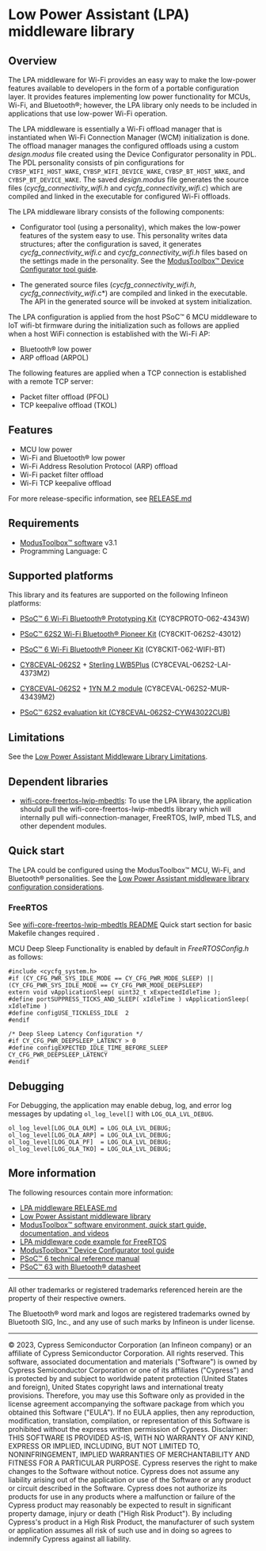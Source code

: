 # Low Power Assistant (LPA) middleware library

## Overview

The LPA middleware for Wi-Fi provides an easy way to make the low-power features available to developers in the form of a portable configuration layer. It provides features implementing low power functionality for MCUs, Wi-Fi, and Bluetooth&reg;; however, the LPA library only needs to be included in applications that use low-power Wi-Fi operation.

The LPA middleware is essentially a Wi-Fi offload manager that is instantiated when Wi-Fi Connection Manager (WCM) initialization is done. The offload manager manages the configured offloads using a custom *design.modus* file created using the Device Configurator personality in PDL. The PDL personality consists of pin configurations for `CYBSP_WIFI_HOST_WAKE`, `CYBSP_WIFI_DEVICE_WAKE`, `CYBSP_BT_HOST_WAKE`, and `CYBSP_BT_DEVICE_WAKE`. The saved *design.modus* file generates the source files (*cycfg_connectivity_wifi.h* and *cycfg_connectivity_wifi.c*) which are compiled and linked in the executable for configured Wi-Fi offloads.

The LPA middleware library consists of the following components:

- Configurator tool (using a personality), which makes the low-power features of the system easy to use. This personality writes data structures; after the configuration is saved, it generates *cycfg_connectivity_wifi.c* and *cycfg_connectivity_wifi.h* files based on the settings made in the personality. See the [ModusToolbox&trade; Device Configurator tool guide](https://www.infineon.com/dgdl/Infineon-ModusToolbox_Device_Configurator_4.10_User_Guide-UserManual-v01_00-EN.pdf?fileId=8ac78c8c88704c7a0188a18bc3c94e70&redirId=180683).

- The generated source files (*cycfg_connectivity_wifi.h*, *cycfg_connectivity_wifi*.c*) are compiled and linked in the executable. The API in the generated source will be invoked at system initialization.

The LPA configuration is applied from the host PSoC&trade; 6 MCU middleware to IoT wifi-bt firmware during the initialization such as follows are applied when a host WiFi connection is established with the Wi-Fi AP:
   - Bluetooth&reg; low power
   - ARP offload (ARPOL)

   The following features are applied when a TCP connection is established with a remote TCP server:

   - Packet filter offload (PFOL)
   - TCP keepalive offload (TKOL) 

## Features

- MCU low power
- Wi-Fi and Bluetooth&reg; low power
- Wi-Fi Address Resolution Protocol (ARP) offload
- Wi-Fi packet filter offload
- Wi-Fi TCP keepalive offload

For more release-specific information, see [RELEASE.md](./RELEASE.md)



## Requirements

- [ModusToolbox&trade; software](https://www.infineon.com/modustoolbox) v3.1
- Programming Language: C


## Supported platforms

This library and its features are supported on the following Infineon platforms:

- [PSoC&trade; 6 Wi-Fi Bluetooth&reg; Prototyping Kit](https://www.infineon.com/cms/en/product/evaluation-boards/cy8cproto-062-4343w/) (CY8CPROTO-062-4343W) 

- [PSoC&trade; 62S2 Wi-Fi Bluetooth&reg; Pioneer Kit](https://www.infineon.com/cms/en/product/evaluation-boards/cy8ckit-062s2-43012/) (CY8CKIT-062S2-43012)

- [PSoC&trade; 6 Wi-Fi Bluetooth&reg; Pioneer Kit](https://www.infineon.com/cms/en/product/evaluation-boards/cy8ckit-062-wifi-bt/) (CY8CKIT-062-WIFI-BT)

- [CY8CEVAL-062S2](https://www.infineon.com/cms/en/product/evaluation-boards/cy8ceval-062s2/) + [Sterling LWB5Plus](https://www.mouser.com/new/laird-connectivity/laird-connectivity-sterling-lwb5plus) (CY8CEVAL-062S2-LAI-4373M2)

- [CY8CEVAL-062S2](https://www.infineon.com/cms/en/product/evaluation-boards/cy8ceval-062s2/) + [1YN M.2 module](https://www.embeddedartists.com/products/1yn-m-2-module) (CY8CEVAL-062S2-MUR-43439M2)

- [PSoC&trade; 62S2 evaluation kit (CY8CEVAL-062S2-CYW43022CUB)](https://www.infineon.com/cms/en/product/evaluation-boards/cy8ceval-062s2/)


## Limitations

See the [Low Power Assistant Middleware Library Limitations](https://infineon.github.io/lpa/api_reference_manual/html/index.html).

## Dependent libraries

- [wifi-core-freertos-lwip-mbedtls](https://github.com/Infineon/wifi-core-freertos-lwip-mbedtls): To use the LPA library, the application should pull the wifi-core-freertos-lwip-mbedtls library which will internally pull wifi-connection-manager, FreeRTOS, lwIP, mbed TLS, and other dependent modules.

## Quick start

The LPA could be configured using the ModusToolbox&trade; MCU, Wi-Fi, and Bluetooth&reg; personalities. See the [Low Power Assistant middleware library configuration considerations](https://infineon.github.io/lpa/api_reference_manual/html/index.html).


### FreeRTOS

See [wifi-core-freertos-lwip-mbedtls README](https://github.com/Infineon/wifi-core-freertos-lwip-mbedtls/blob/master/README.md#quick-start) Quick start section for basic Makefile changes required .

MCU Deep Sleep Functionality is enabled by default in *FreeRTOSConfig.h* as follows: 

```
#include <cycfg_system.h>
#if (CY_CFG_PWR_SYS_IDLE_MODE == CY_CFG_PWR_MODE_SLEEP) || (CY_CFG_PWR_SYS_IDLE_MODE == CY_CFG_PWR_MODE_DEEPSLEEP)
extern void vApplicationSleep( uint32_t xExpectedIdleTime );
#define portSUPPRESS_TICKS_AND_SLEEP( xIdleTime ) vApplicationSleep( xIdleTime )
#define configUSE_TICKLESS_IDLE  2
#endif

/* Deep Sleep Latency Configuration */
#if CY_CFG_PWR_DEEPSLEEP_LATENCY > 0
#define configEXPECTED_IDLE_TIME_BEFORE_SLEEP   CY_CFG_PWR_DEEPSLEEP_LATENCY
#endif
```

## Debugging

For Debugging, the application may enable debug, log, and error log messages by updating `ol_log_level[]` with `LOG_OLA_LVL_DEBUG`.

```
ol_log_level[LOG_OLA_OLM] = LOG_OLA_LVL_DEBUG;
ol_log_level[LOG_OLA_ARP] = LOG_OLA_LVL_DEBUG;
ol_log_level[LOG_OLA_PF]  = LOG_OLA_LVL_DEBUG;
ol_log_level[LOG_OLA_TKO] = LOG_OLA_LVL_DEBUG;
```

## More information

The following resources contain more information:
- [LPA middleware RELEASE.md](./RELEASE.md)
- [Low Power Assistant middleware library](https://infineon.github.io/lpa/api_reference_manual/html/index.html)
- [ModusToolbox&trade; software environment, quick start guide, documentation, and videos](https://www.infineon.com/cms/en/design-support/tools/sdk/modustoolbox-software/?redirId=178597)
- [LPA middleware code example for FreeRTOS](https://github.com/Infineon/mtb-example-anycloud-wlan-lowpower)
- [ModusToolbox&trade; Device Configurator tool guide](https://www.infineon.com/dgdl/Infineon-ModusToolbox_Device_Configurator_4.10_User_Guide-UserManual-v01_00-EN.pdf?fileId=8ac78c8c88704c7a0188a18bc3c94e70&redirId=180683)
- [PSoC&trade; 6 technical reference manual](https://www.infineon.com/dgdl/Infineon-PSoC_6_MCU_PSoC_63_with_BLE_Architecture_Technical_Reference_Manual-AdditionalTechnicalInformation-v11_00-EN.pdf?fileId=8ac78c8c7d0d8da4017d0f946fea01ca&utm_source=cypress&utm_medium=referral&utm_campaign=202110_globe_en_all_integration-technical_reference_manual&redirId=TRM148)
- [PSoC&trade; 63 with Bluetooth&reg; datasheet](https://www.infineon.com/dgdl/Infineon-PSoC_6_MCU_PSoC_63_with_BLE_Datasheet_Programmable_System-on-Chip_(PSoC)-DataSheet-v16_00-EN.pdf?fileId=8ac78c8c7d0d8da4017d0ee4efe46c37&utm_source=cypress&utm_medium=referral&utm_campaign=202110_globe_en_all_integration-datasheet&redirId=VL4079)

-------

All other trademarks or registered trademarks referenced herein are the property of their respective owners.

The Bluetooth&reg; word mark and logos are registered trademarks owned by Bluetooth SIG, Inc., and any use of such marks by Infineon is under license.


-------------------------------------------------------------------------------

© 2023, Cypress Semiconductor Corporation (an Infineon company) or an affiliate of Cypress Semiconductor Corporation.  All rights reserved.
This software, associated documentation and materials ("Software") is owned by Cypress Semiconductor Corporation or one of its affiliates ("Cypress") and is protected by and subject to worldwide patent protection (United States and foreign), United States copyright laws and international treaty provisions. Therefore, you may use this Software only as provided in the license agreement accompanying the software package from which you obtained this Software ("EULA"). If no EULA applies, then any reproduction, modification, translation, compilation, or representation of this Software is prohibited without the express written permission of Cypress.
Disclaimer: THIS SOFTWARE IS PROVIDED AS-IS, WITH NO WARRANTY OF ANY KIND, EXPRESS OR IMPLIED, INCLUDING, BUT NOT LIMITED TO, NONINFRINGEMENT, IMPLIED WARRANTIES OF MERCHANTABILITY AND FITNESS FOR A PARTICULAR PURPOSE. Cypress reserves the right to make changes to the Software without notice. Cypress does not assume any liability arising out of the application or use of the Software or any product or circuit described in the Software. Cypress does not authorize its products for use in any products where a malfunction or failure of the Cypress product may reasonably be expected to result in significant property damage, injury or death ("High Risk Product"). By including Cypress's product in a High Risk Product, the manufacturer of such system or application assumes all risk of such use and in doing so agrees to indemnify Cypress against all liability.

